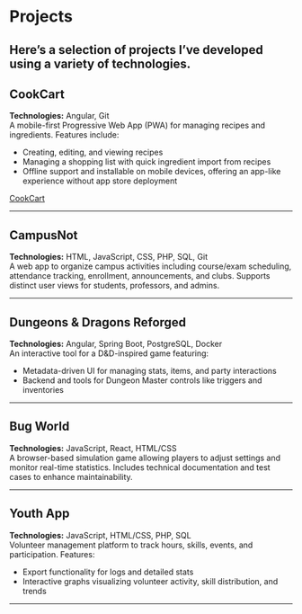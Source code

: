 # Projects
Here’s a selection of projects I’ve developed using a variety of technologies.
---

## CookCart  
**Technologies:** Angular, Git  
A mobile-first Progressive Web App (PWA) for managing recipes and ingredients. Features include:  
- Creating, editing, and viewing recipes  
- Managing a shopping list with quick ingredient import from recipes  
- Offline support and installable on mobile devices, offering an app-like experience without app store deployment

[CookCart](https://cookcart.vercel.app) 

---

## CampusNot  
**Technologies:** HTML, JavaScript, CSS, PHP, SQL, Git  
A web app to organize campus activities including course/exam scheduling, attendance tracking, enrollment, announcements, and clubs. Supports distinct user views for students, professors, and admins.

---

## Dungeons & Dragons Reforged  
**Technologies:** Angular, Spring Boot, PostgreSQL, Docker  
An interactive tool for a D&D-inspired game featuring:  
- Metadata-driven UI for managing stats, items, and party interactions  
- Backend and tools for Dungeon Master controls like triggers and inventories

---

## Bug World  
**Technologies:** JavaScript, React, HTML/CSS  
A browser-based simulation game allowing players to adjust settings and monitor real-time statistics. Includes technical documentation and test cases to enhance maintainability.

---

## Youth App  
**Technologies:** JavaScript, HTML/CSS, PHP, SQL  
Volunteer management platform to track hours, skills, events, and participation. Features:  
- Export functionality for logs and detailed stats  
- Interactive graphs visualizing volunteer activity, skill distribution, and trends

---
